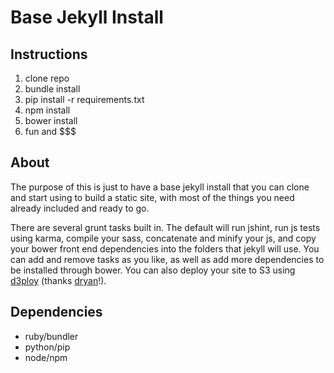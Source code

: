 Base Jekyll Install
===================

Instructions
------------

1. clone repo
2. bundle install
3. pip install -r requirements.txt
4. npm install
5. bower install
6. fun and $$$

About
-----

The purpose of this is just to have a base jekyll install that you can clone and start using to build a static site, with most of the things you need already included and ready to go.

There are several grunt tasks built in. The default will run jshint, run js tests using karma, compile your sass, concatenate and minify your js, and copy your bower front end dependencies into the folders that jekyll will use. You can add and remove tasks as you like, as well as add more dependencies to be installed through bower. You can also deploy your site to S3 using [d3ploy](https://github.com/dryan/d3ploy) (thanks [dryan](http://dryan.com/)!).


Dependencies
------------
- ruby/bundler
- python/pip
- node/npm
